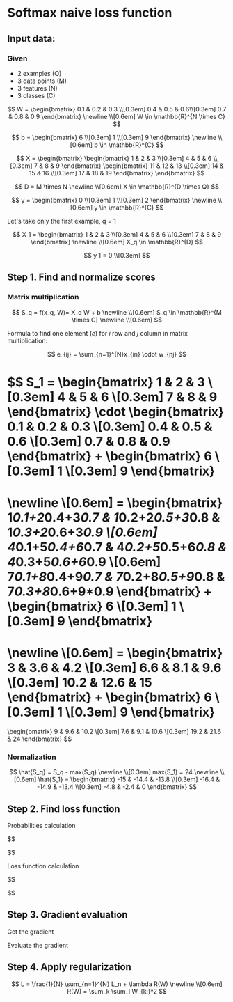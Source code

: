 # Softmax naive loss function

## Input data:

### Given
* 2 examples (Q)
* 3 data points (M)
* 3 features (N)
* 3 classes (C)


$$
W = 
\begin{bmatrix}
0.1 & 0.2 & 0.3 \\[0.3em]
0.4 & 0.5 & 0.6\\[0.3em]
0.7 & 0.8 & 0.9
\end{bmatrix}
\newline \\[0.6em]
W \in \mathbb{R}^{N \times C}
$$

$$
b = 
\begin{bmatrix}
6 \\[0.3em]
1 \\[0.3em]
9
\end{bmatrix}
\newline \\[0.6em]
b \in \mathbb{R}^{C}
$$


$$
X = 
\begin{bmatrix}
  \begin{bmatrix}
  1 & 2 & 3 \\[0.3em]
  4 & 5 & 6 \\[0.3em]
  7 & 8 & 9
  \end{bmatrix}
  \begin{bmatrix}
  11 & 12 & 13 \\[0.3em]
  14 & 15 & 16 \\[0.3em]
  17 & 18 & 19
  \end{bmatrix}
\end{bmatrix}
$$


$$
D = M \times N
\newline \\[0.6em]
X \in \mathbb{R}^{D \times Q}
$$

$$
y = 
\begin{bmatrix}
0 \\[0.3em]
1 \\[0.3em]
2
\end{bmatrix}
\newline \\[0.6em]
y \in \mathbb{R}^{C}
$$

Let's take only the first example, q = 1

$$
X_1 = 
\begin{bmatrix}
1 & 2 & 3 \\[0.3em]
4 & 5 & 6 \\[0.3em]
7 & 8 & 9
\end{bmatrix}
\newline \\[0.6em]
X_q \in \mathbb{R}^{D}
$$


$$
y_1 = 0 \\[0.3em]
$$

## Step 1. Find and normalize scores

### Matrix multiplication

$$
S_q = f(x_q, W)= X_q W + b
\newline \\[0.6em]
S_q \in \mathbb{R}^{M \times C}
\newline \\[0.6em]
$$


Formula to find one element ($e$) for *i* row and *j* column in matrix multiplication:

$$ e_{ij} = \sum_{n=1}^{N}x_{in} \cdot w_{nj} $$

$$
S_1 = 
\begin{bmatrix}
1 & 2 & 3 \\[0.3em]
4 & 5 & 6 \\[0.3em]
7 & 8 & 9
\end{bmatrix}
\cdot
\begin{bmatrix}
0.1 & 0.2 & 0.3 \\[0.3em]
0.4 & 0.5 & 0.6 \\[0.3em]
0.7 & 0.8 & 0.9
\end{bmatrix}
+
\begin{bmatrix}
6 \\[0.3em]
1 \\[0.3em]
9
\end{bmatrix}
= 
\newline \\[0.6em]
= \begin{bmatrix}
1*0.1+2*0.4+3*0.7 & 1*0.2+2*0.5+3*0.8 & 1*0.3+2*0.6+3*0.9 \\[0.6em]
4*0.1+5*0.4+6*0.7 & 4*0.2+5*0.5+6*0.8 & 4*0.3+5*0.6+6*0.9 \\[0.6em]
7*0.1+8*0.4+9*0.7 & 7*0.2+8*0.5+9*0.8 & 7*0.3+8*0.6+9*0.9
\end{bmatrix}
+
\begin{bmatrix}
6 \\[0.3em]
1 \\[0.3em]
9
\end{bmatrix}
=
\newline \\[0.6em]
= \begin{bmatrix}
3 & 3.6 & 4.2 \\[0.3em]
6.6 & 8.1 & 9.6 \\[0.3em]
10.2 & 12.6 & 15
\end{bmatrix}
+
\begin{bmatrix}
6 \\[0.3em]
1 \\[0.3em]
9
\end{bmatrix}
=
\begin{bmatrix}
9 & 9.6 & 10.2 \\[0.3em]
7.6 & 9.1 & 10.6 \\[0.3em]
19.2 & 21.6 & 24
\end{bmatrix}
$$

### Normalization

$$
\hat{S_q} = S_q - max(S_q)
\newline \\[0.3em]
max(S_1) = 24
\newline \\[0.6em]
\hat{S_1} = 
\begin{bmatrix}
-15  & -14.4 & -13.8 \\[0.3em]
-16.4 & -14.9 & -13.4 \\[0.3em]
-4.8 & -2.4 & 0
\end{bmatrix}
$$

## Step 2. Find loss function
Probabilities calculation


$$

$$

Loss function calculation

$$

$$


## Step 3. Gradient evaluation
Get the gradient


Evaluate the gradient


## Step 4. Apply regularization

$$
L = \frac{1}{N} \sum_{n=1}^{N} L_n + \lambda R(W)
\newline \\[0.6em]
R(W) = \sum_k \sum_l W_{kl}^2
$$

